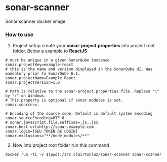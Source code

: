 # sonar-scanner
Sonar scanner docker image

### How to use

1) Project setup
create your **sonar-project.properties** into project root folder. Below a example to **ReactJS**

```properties
# must be unique in a given SonarQube instance
sonar.projectKey=example-react
# this is the name and version displayed in the SonarQube UI. Was mandatory prior to SonarQube 6.1.
sonar.projectName=Example React
sonar.projectVersion=1.0
 
# Path is relative to the sonar-project.properties file. Replace "\" by "/" on Windows.
# This property is optional if sonar.modules is set. 
sonar.sources=.
 
# Encoding of the source code. Default is default system encoding
sonar.sourceEncoding=UTF-8
# sonar.javascript.file.suffixes=.js,.jsx
sonar.host.url=http://sonar.example.com
sonar.login=[SEU TOKEN DE LOGIN]
sonar.exclusions="**/node_modules/**"
```

2) Now into project root folder run this command
```shell
docker run -ti -v $(pwd):/src clairtonluz/sonar-scanner sonar-scanner
```